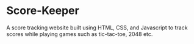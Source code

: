 # Score-Keeper
A score tracking website built using HTML, CSS, and Javascript to track scores while playing games such as tic-tac-toe, 2048 etc.
